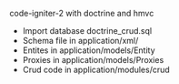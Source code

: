 code-igniter-2 with doctrine and hmvc

* Import database doctrine_crud.sql
* Schema file in application/xml/
* Entites in application/models/Entity
* Proxies in application/models/Proxies
* Crud code in application/modules/crud
